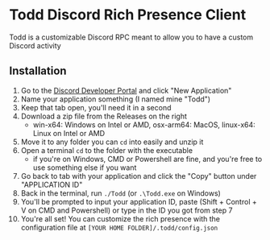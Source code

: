 # Todd Discord Rich Presence Client

Todd is a customizable Discord RPC meant to allow you to have a custom Discord activity

## Installation

1. Go to the [Discord Developer Portal](<https://discord.com/developers/applications>) and click "New Application"
2. Name your application something (I named mine "Todd")
3. Keep that tab open, you'll need it in a second
4. Download a zip file from the Releases on the right
    - win-x64: Windows on Intel or AMD, osx-arm64: MacOS, linux-x64: Linux on Intel or AMD
5. Move it to any folder you can `cd` into easily and unzip it
6. Open a terminal `cd` to the folder with the executable
    - if you're on Windows, CMD or Powershell are fine, and you're free to use something else if you want
7. Go back to tab with your application and click the "Copy" button under "APPLICATION ID"
8. Back in the terminal, run `./Todd` (or `.\Todd.exe` on Windows)
9. You'll be prompted to input your application ID, paste (Shift + Control + V on CMD and Powershell) or type in the ID you got from step 7
10. You're all set! You can customize the rich presence with the configuration file at `[YOUR HOME FOLDER]/.todd/config.json`

